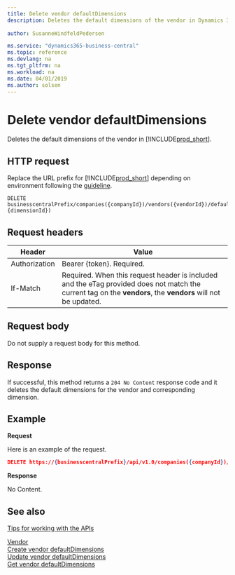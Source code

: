 ```yaml
---
title: Delete vendor defaultDimensions
description: Deletes the default dimensions of the vendor in Dynamics 365 Business Central.
 
author: SusanneWindfeldPedersen

ms.service: "dynamics365-business-central"
ms.topic: reference
ms.devlang: na
ms.tgt_pltfrm: na
ms.workload: na
ms.date: 04/01/2019
ms.author: solsen
---
```


# Delete vendor defaultDimensions
Deletes the default dimensions of the vendor in [!INCLUDE[prod_short](../../../includes/prod_short.md)].

## HTTP request
Replace the URL prefix for [!INCLUDE[prod_short](../../../includes/prod_short.md)] depending on environment following the [guideline](../../v1.0/endpoints-apis-for-dynamics.md).
```
DELETE businesscentralPrefix/companies({companyId})/vendors({vendorId})/defaultDimensions({vendorId},{dimensionId})
```

## Request headers

|Header         |Value                     |
|---------------|--------------------------|
|Authorization  |Bearer {token}. Required. |
|If-Match       |Required. When this request header is included and the eTag provided does not match the current tag on the **vendors**, the **vendors** will not be updated. |

## Request body
Do not supply a request body for this method.

## Response
If successful, this method returns a ```204 No Content``` response code and it deletes the default dimensions for the vendor and corresponding dimension.

## Example

**Request**

Here is an example of the request.

```json
DELETE https://{businesscentralPrefix}/api/v1.0/companies({companyId})/vendors({vendorId})/defaultDimensions({vendorId},{dimensionId})
```

**Response** 

No Content.

## See also
[Tips for working with the APIs](../../../developer/devenv-connect-apps-tips.md)  

[Vendor](../resources/dynamics_vendor.md)  
[Create vendor defaultDimensions](dynamics_vendor_create_defaultdimensions.md)  
[Update vendor defaultDimensions](dynamics_vendor_update_defaultdimensions.md)  
[Get vendor defaultDimensions](dynamics_vendor_get_defaultdimensions.md)  
